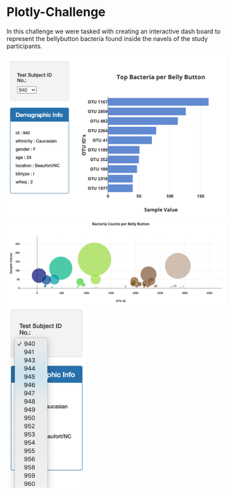 # Plotly-Challenge
In this challenge we were tasked with creating an interactive dash board to represent the bellybutton bacteria found inside the navels of the study participants.


![Alt text](images/DemInfo_BarChart.png?raw=true "Title")
![Alt text](images/BubbleChart.png?raw=true "Title")
![Alt text](images/DropDown.png?raw=true "Title")
